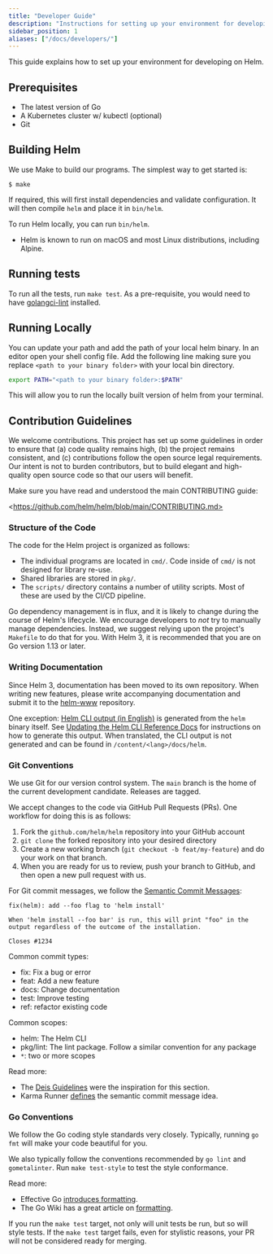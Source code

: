 ```yaml
---
title: "Developer Guide"
description: "Instructions for setting up your environment for developing Helm."
sidebar_position: 1
aliases: ["/docs/developers/"]
---
```


This guide explains how to set up your environment for developing on Helm.

## Prerequisites

- The latest version of Go
- A Kubernetes cluster w/ kubectl (optional)
- Git

## Building Helm

We use Make to build our programs. The simplest way to get started is:

```console
$ make
```

If required, this will first install dependencies and validate configuration. It will then compile `helm` and place it in
`bin/helm`.

To run Helm locally, you can run `bin/helm`.

- Helm is known to run on macOS and most Linux distributions, including Alpine.

## Running tests

To run all the tests, run `make test`.
As a pre-requisite, you would need to have
[golangci-lint](https://golangci-lint.run)
installed.

## Running Locally

You can update your path and add the path of your local helm binary. In an editor
open your shell config file. Add the following line making sure you replace
`<path to your binary folder>` with your local bin directory.

``` bash
export PATH="<path to your binary folder>:$PATH"
```

This will allow you to run the locally built version of helm from your terminal.

## Contribution Guidelines

We welcome contributions. This project has set up some guidelines in order to
ensure that (a) code quality remains high, (b) the project remains consistent,
and (c) contributions follow the open source legal requirements. Our intent is
not to burden contributors, but to build elegant and high-quality open source
code so that our users will benefit.

Make sure you have read and understood the main CONTRIBUTING guide:

\<https://github.com/helm/helm/blob/main/CONTRIBUTING.md>

### Structure of the Code

The code for the Helm project is organized as follows:

- The individual programs are located in `cmd/`. Code inside of `cmd/` is not
  designed for library re-use.
- Shared libraries are stored in `pkg/`.
- The `scripts/` directory contains a number of utility scripts. Most of these
  are used by the CI/CD pipeline.

Go dependency management is in flux, and it is likely to change during the
course of Helm's lifecycle. We encourage developers to _not_ try to manually
manage dependencies. Instead, we suggest relying upon the project's `Makefile`
to do that for you. With Helm 3, it is recommended that you are on Go version
1.13 or later.

### Writing Documentation

Since Helm 3, documentation has been moved to its own repository. When writing
new features, please write accompanying documentation and submit it to the
[helm-www](https://github.com/helm/helm-www) repository.

One exception: [Helm CLI output (in English)](https://helm.sh/docs/helm/) is
generated from the `helm` binary itself. See [Updating the Helm CLI Reference Docs](https://github.com/helm/helm-www#updating-the-helm-cli-reference-docs)
for instructions on how to generate this output. When translated, the CLI
output is not generated and can be found in `/content/<lang>/docs/helm`.

### Git Conventions

We use Git for our version control system. The `main` branch is the home of
the current development candidate. Releases are tagged.

We accept changes to the code via GitHub Pull Requests (PRs). One workflow for
doing this is as follows:

1. Fork the `github.com/helm/helm` repository into your GitHub account
2. `git clone` the forked repository into your desired directory
3. Create a new working branch (`git checkout -b feat/my-feature`) and do your
   work on that branch.
4. When you are ready for us to review, push your branch to GitHub, and then
   open a new pull request with us.

For Git commit messages, we follow the [Semantic Commit
Messages](https://karma-runner.github.io/0.13/dev/git-commit-msg.html):

```
fix(helm): add --foo flag to 'helm install'

When 'helm install --foo bar' is run, this will print "foo" in the
output regardless of the outcome of the installation.

Closes #1234
```

Common commit types:

- fix: Fix a bug or error
- feat: Add a new feature
- docs: Change documentation
- test: Improve testing
- ref: refactor existing code

Common scopes:

- helm: The Helm CLI
- pkg/lint: The lint package. Follow a similar convention for any package
- `*`: two or more scopes

Read more:

- The [Deis
  Guidelines](https://github.com/deis/workflow/blob/master/src/contributing/submitting-a-pull-request.md)
  were the inspiration for this section.
- Karma Runner
  [defines](https://karma-runner.github.io/0.13/dev/git-commit-msg.html) the
  semantic commit message idea.

### Go Conventions

We follow the Go coding style standards very closely. Typically, running `go
fmt` will make your code beautiful for you.

We also typically follow the conventions recommended by `go lint` and
`gometalinter`. Run `make test-style` to test the style conformance.

Read more:

- Effective Go [introduces
  formatting](https://golang.org/doc/effective_go.html#formatting).
- The Go Wiki has a great article on
  [formatting](https://github.com/golang/go/wiki/CodeReviewComments).

If you run the `make test` target, not only will unit tests be run, but so will
style tests. If the `make test` target fails, even for stylistic reasons, your
PR will not be considered ready for merging.
